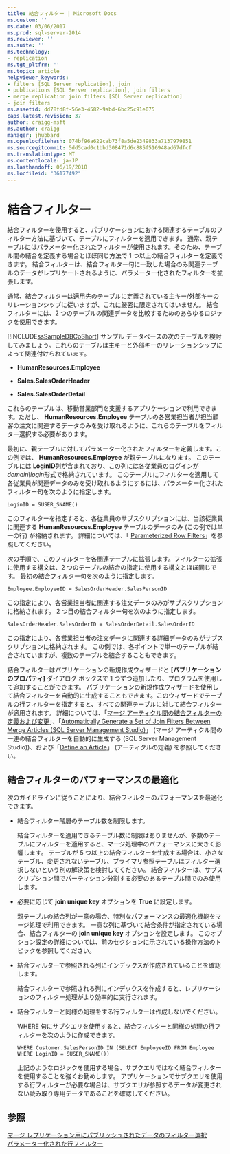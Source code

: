 ```yaml
---
title: 結合フィルター | Microsoft Docs
ms.custom: ''
ms.date: 03/06/2017
ms.prod: sql-server-2014
ms.reviewer: ''
ms.suite: ''
ms.technology:
- replication
ms.tgt_pltfrm: ''
ms.topic: article
helpviewer_keywords:
- filters [SQL Server replication], join
- publications [SQL Server replication], join filters
- merge replication join filters [SQL Server replication]
- join filters
ms.assetid: dd78fd8f-56e3-4582-9abd-6bc25c91e075
caps.latest.revision: 37
author: craigg-msft
ms.author: craigg
manager: jhubbard
ms.openlocfilehash: 074bf96a622cab73f8a5de2349833a7137979851
ms.sourcegitcommit: 5dd5cad0c1bbd308471d6c885f516948ad67dfcf
ms.translationtype: MT
ms.contentlocale: ja-JP
ms.lasthandoff: 06/19/2018
ms.locfileid: "36177492"
---
```

# <a name="join-filters"></a>結合フィルター
  結合フィルターを使用すると、パブリケーションにおける関連するテーブルのフィルター方法に基づいて、テーブルにフィルターを適用できます。 通常、親テーブルにはパラメーター化されたフィルターが使用されます。そのため、テーブル間の結合を定義する場合とほぼ同じ方法で 1 つ以上の結合フィルターを定義できます。 結合フィルターは、結合フィルター句に一致した場合のみ関連テーブルのデータがレプリケートされるように、パラメーター化されたフィルターを拡張します。  
  
 通常、結合フィルターは適用先のテーブルに定義されている主キー/外部キーのリレーションシップに従いますが、これに厳密に限定されてはいません。 結合フィルターには、2 つのテーブルの関連データを比較するためのあらゆるロジックを使用できます。  
  
 [!INCLUDE[ssSampleDBCoShort](../../../includes/sssampledbcoshort-md.md)] サンプル データベースの次のテーブルを検討してみましょう。これらのテーブルは主キーと外部キーのリレーションシップによって関連付けられています。  
  
-   **HumanResources.Employee**  
  
-   **Sales.SalesOrderHeader**  
  
-   **Sales.SalesOrderDetail**  
  
 これらのテーブルは、移動営業部門を支援するアプリケーションで利用できます。ただし、 **HumanResources.Employee** テーブルの各営業担当者が担当顧客の注文に関連するデータのみを受け取れるように、これらのテーブルをフィルター選択する必要があります。  
  
 最初に、親テーブルに対してパラメーター化されたフィルターを定義します。この例では、 **HumanResources.Employee** が親テーブルになります。 このテーブルには **LoginID**列が含まれており、この列には各従業員のログインが *domain\login*形式で格納されています。 このテーブルにフィルターを適用して各従業員が関連データのみを受け取れるようにするには、パラメーター化されたフィルター句を次のように指定します。  
  
```  
LoginID = SUSER_SNAME()  
```  
  
 このフィルターを指定すると、各従業員のサブスクリプションには、当該従業員に関連する **HumanResources.Employee** テーブルのデータのみ (この例では単一の行) が格納されます。 詳細については、「 [Parameterized Row Filters](parameterized-filters-parameterized-row-filters.md)」を参照してください。  
  
 次の手順で、このフィルターを各関連テーブルに拡張します。フィルターの拡張に使用する構文は、2 つのテーブルの結合の指定に使用する構文とほぼ同じです。 最初の結合フィルター句を次のように指定します。  
  
```  
Employee.EmployeeID = SalesOrderHeader.SalesPersonID  
```  
  
 この指定により、各営業担当者に関連する注文データのみがサブスクリプションに格納されます。 2 つ目の結合フィルター句を次のように指定します。  
  
```  
SalesOrderHeader.SalesOrderID = SalesOrderDetail.SalesOrderID  
```  
  
 この指定により、各営業担当者の注文データに関連する詳細データのみがサブスクリプションに格納されます。 この例では、各ポイントで単一のテーブルが結合されていますが、複数のテーブルを結合することもできます。  
  
 結合フィルターはパブリケーションの新規作成ウィザードと **[パブリケーションのプロパティ]** ダイアログ ボックスで 1 つずつ追加したり、プログラムを使用して追加することができます。 パブリケーションの新規作成ウィザードを使用して結合フィルターを自動的に生成することもできます。このウィザードでテーブルの行フィルターを指定すると、すべての関連テーブルに対して結合フィルターが適用されます。 詳細については、「[マージ アーティクル間の結合フィルターの定義および変更](../publish/define-and-modify-a-join-filter-between-merge-articles.md)」、「[Automatically Generate a Set of Join Filters Between Merge Articles &#40;SQL Server Management Studio&#41;](../publish/automatically-generate-join-filters-between-merge-articles.md)」 (マージ アーティクル間の一連の結合フィルターを自動的に生成する &#40;SQL Server Management Studio&#41;)、および「[Define an Article](../publish/define-an-article.md)」 (アーティクルの定義) を参照してください。  
  
## <a name="optimizing-join-filter-performance"></a>結合フィルターのパフォーマンスの最適化  
 次のガイドラインに従うことにより、結合フィルターのパフォーマンスを最適化できます。  
  
-   結合フィルター階層のテーブル数を制限します。  
  
     結合フィルターを適用できるテーブル数に制限はありませんが、多数のテーブルにフィルターを適用すると、マージ処理中のパフォーマンスに大きく影響します。 テーブルが 5 つ以上の結合フィルターを生成する場合は、小さなテーブル、変更されないテーブル、プライマリ参照テーブルはフィルター選択しないという別の解決策を検討してください。 結合フィルターは、サブスクリプション間でパーティション分割する必要のあるテーブル間でのみ使用します。  
  
-   必要に応じて **join unique key** オプションを **True** に設定します。  
  
     親テーブルの結合列が一意の場合、特別なパフォーマンスの最適化機能をマージ処理で利用できます。 一意な列に基づいて結合条件が指定されている場合、結合フィルターの **join unique key** オプションを設定します。 このオプション設定の詳細については、前のセクションに示されている操作方法のトピックを参照してください。  
  
-   結合フィルターで参照される列にインデックスが作成されていることを確認します。  
  
     結合フィルターで参照される列にインデックスを作成すると、レプリケーションのフィルター処理がより効率的に実行されます。  
  
-   結合フィルターと同様の処理をする行フィルターは作成しないでください。  
  
     WHERE 句にサブクエリを使用すると、結合フィルターと同様の処理の行フィルターを次のように作成できます。  
  
    ```  
    WHERE Customer.SalesPersonID IN (SELECT EmployeeID FROM Employee WHERE LoginID = SUSER_SNAME())   
    ```  
  
     上記のようなロジックを使用する場合、サブクエリではなく結合フィルターを使用することを強くお勧めします。 アプリケーションでサブクエリを使用する行フィルターが必要な場合は、サブクエリが参照するデータが変更されない読み取り専用データであることを確認してください。  
  
## <a name="see-also"></a>参照  
 [マージ レプリケーション用にパブリッシュされたデータのフィルター選択](filter-published-data-for-merge-replication.md)   
 [パラメーター化された行フィルター](parameterized-filters-parameterized-row-filters.md)  
  
  